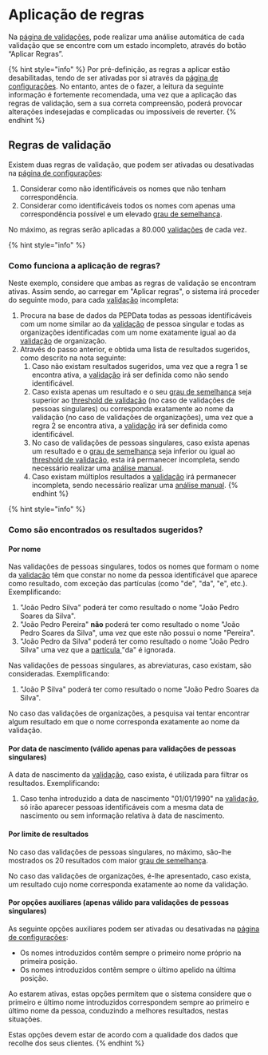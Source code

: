 # Aplicação de regras

Na [página de validações](./), pode realizar uma análise automática de cada validação que se encontre com um estado incompleto, através do botão “Aplicar Regras”.&#x20;

{% hint style="info" %}
Por pré-definição, as regras a aplicar estão desabilitadas, tendo de ser ativadas por si através da [página de configurações](../configuracoes/). No entanto, antes de o fazer, a leitura da seguinte informação é fortemente recomendada, uma vez que a aplicação das regras de validação, sem a sua correta compreensão, poderá provocar alterações indesejadas e complicadas ou impossíveis de reverter.
{% endhint %}

## Regras de validação

Existem duas regras de validação, que podem ser ativadas ou desativadas na [página de configurações](../configuracoes/):&#x20;

1. Considerar como não identificáveis os nomes que não tenham correspondência.&#x20;
2. Considerar como identificáveis todos os nomes com apenas uma correspondência possível e um elevado [grau de semelhança](../../glossario/glossario-aplicacao.md#grau-de-semelhanca).

No máximo, as regras serão aplicadas a 80.000 [validações](../../glossario/glossario-aplicacao.md#validacao) de cada vez.&#x20;

{% hint style="info" %}
### Como funciona a aplicação de regras?

Neste exemplo, considere que ambas as regras de validação se encontram ativas. Assim sendo, ao carregar em "Aplicar regras", o sistema irá proceder do seguinte modo, para cada [validação](../../glossario/glossario-aplicacao.md#validacao) incompleta:

1. Procura na base de dados da PEPData todas as pessoas identificáveis com um nome similar ao da [validação](../../glossario/glossario-aplicacao.md#validacao) de pessoa singular e todas as organizações identificadas com um nome exatamente igual ao da [validação](../../glossario/glossario-aplicacao.md#validacao) de organização.
2. Através do passo anterior, e obtida uma lista de resultados sugeridos, como descrito na nota seguinte:&#x20;
   1. Caso não existam resultados sugeridos, uma vez que a regra 1 se encontra ativa, a [validação](../../glossario/glossario-aplicacao.md#validacao) irá ser definida como não sendo identificável.
   2. Caso exista apenas um resultado e o seu [grau de semelhança](../../glossario/glossario-aplicacao.md#grau-de-semelhanca) seja superior ao [threshold de validação](../configuracoes/#threshold-de-validacao) (no caso de validações de pessoas singulares) ou corresponda exatamente ao nome da validação (no caso de validações de organizações), uma vez que a regra 2 se encontra ativa, a [validação](../../glossario/glossario-aplicacao.md#validacao) irá ser definida como identificável.
   3. No caso de validações de pessoas singulares, caso exista apenas um resultado e o [grau de semelhança](../../glossario/glossario-aplicacao.md#grau-de-semelhanca) seja inferior ou igual ao [threshold de validação](../configuracoes/#threshold-de-validacao), esta irá permanecer incompleta, sendo necessário realizar uma [análise manual](analise-manual.md).
   4. Caso existam múltiplos resultados a [validação](../../glossario/glossario-aplicacao.md#validacao) irá permanecer incompleta, sendo necessário realizar uma [análise manual](analise-manual.md).
{% endhint %}

{% hint style="info" %}
### Como são encontrados os resultados sugeridos?

#### Por nome

Nas validações de pessoas singulares, todos os nomes que formam o nome da [validação](../../glossario/glossario-aplicacao.md#validacao) têm que constar no nome da pessoa identificável que aparece como resultado, com exceção das partículas (como "de", "da", "e", etc.). Exemplificando:

1. "João Pedro Silva" poderá ter como resultado o nome "João Pedro Soares da Silva".
2. "João Pedro Pereira" **não** poderá ter como resultado o nome "João Pedro Soares da Silva", uma vez que este não possui o nome "Pereira".
3. "João Pedro da Silva" poderá ter como resultado o nome "João Pedro Silva" uma vez que a [partícula ](https://www.irn.mj.pt/IRN/sections/irn/a\_registral/registo-civil/docs-do-civil/dar-o-nome/)"da" é ignorada.

Nas validações de pessoas singulares, as abreviaturas, caso existam, são consideradas. Exemplificando:

1. "João P Silva" poderá ter como resultado o nome "João Pedro Soares da Silva".

No caso das validações de organizações, a pesquisa vai tentar encontrar algum resultado em que o nome corresponda exatamente ao nome da validação.

#### Por data de nascimento (válido apenas para validações de pessoas singulares)

A data de nascimento da [validação](../../glossario/glossario-aplicacao.md#validacao), caso exista, é utilizada para filtrar os resultados. Exemplificando:

1. Caso tenha introduzido a data de nascimento "01/01/1990" na [validação](../../glossario/glossario-aplicacao.md#validacao), só irão aparecer pessoas identificáveis com a mesma data de nascimento ou sem informação relativa à data de nascimento.

#### Por limite de resultados

No caso das validações de pessoas singulares, no máximo, são-lhe mostrados os 20 resultados com maior [grau de semelhança](../../glossario/glossario-aplicacao.md#grau-de-semelhanca).

No caso das validações de organizações, é-lhe apresentado, caso exista, um resultado cujo nome corresponda exatamente ao nome da validação.&#x20;

#### Por opções auxiliares (apenas válido para validações de pessoas singulares)

As seguinte opções auxiliares podem ser ativadas ou desativadas na [página de configurações](../configuracoes/):&#x20;

* Os nomes introduzidos contêm sempre o primeiro nome próprio na primeira posição.
* Os nomes introduzidos contêm sempre o último apelido na última posição.

Ao estarem ativas, estas opções permitem que o sistema considere que o primeiro e último nome introduzidos correspondem sempre ao primeiro e último nome da pessoa, conduzindo a melhores resultados, nestas situações.&#x20;

Estas opções devem estar de acordo com a qualidade dos dados que recolhe dos seus clientes. &#x20;
{% endhint %}

##
